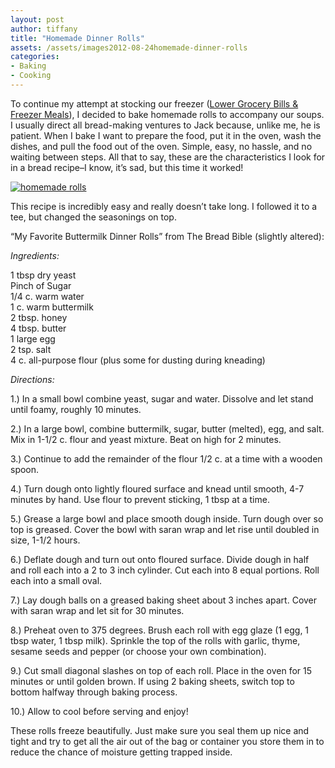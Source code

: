 ```yaml
---
layout: post
author: tiffany
title: "Homemade Dinner Rolls"
assets: /assets/images2012-08-24homemade-dinner-rolls
categories: 
- Baking
- Cooking
---
```


To continue my attempt at stocking our freezer ([Lower Grocery Bills & Freezer Meals](http://www.sweetpeonies.com/2012/09/lower-your-grocery-bill-monthly-meals-part-2/)), I decided to bake homemade rolls to accompany our soups. I usually direct all bread-making ventures to Jack because, unlike me, he is patient. When I bake I want to prepare the food, put it in the oven, wash the dishes, and pull the food out of the oven. Simple, easy, no hassle, and no waiting between steps. All that to say, these are the characteristics I look for in a bread recipe–I know, it’s sad, but this time it worked!

[![homemade rolls](jekyll_uploads/2012/08/homemaderolls-1-575x411.jpg "homemade rolls (1)")](http://www.sweetpeonies.com/2012/08/homemade-dinner-rolls/homemaderolls-1/)

This recipe is incredibly easy and really doesn’t take long. I followed it to a tee, but changed the seasonings on top.

“My Favorite Buttermilk Dinner Rolls” from The Bread Bible (slightly altered):

_Ingredients:_

1 tbsp dry yeast  
Pinch of Sugar  
1/4 c. warm water  
1 c. warm buttermilk  
2 tbsp. honey  
4 tbsp. butter  
1 large egg  
2 tsp. salt  
4 c. all-purpose flour (plus some for dusting during kneading)

_Directions:_

1.) In a small bowl combine yeast, sugar and water. Dissolve and let stand until foamy, roughly 10 minutes.

2.) In a large bowl, combine buttermilk, sugar, butter (melted), egg, and salt. Mix in 1-1/2 c. flour and yeast mixture. Beat on high for 2 minutes.

3.) Continue to add the remainder of the flour 1/2 c. at a time with a wooden spoon.

4.) Turn dough onto lightly floured surface and knead until smooth, 4-7 minutes by hand. Use flour to prevent sticking, 1 tbsp at a time.

5.) Grease a large bowl and place smooth dough inside. Turn dough over so top is greased. Cover the bowl with saran wrap and let rise until doubled in size, 1-1/2 hours.

6.) Deflate dough and turn out onto floured surface. Divide dough in half and roll each into a 2 to 3 inch cylinder. Cut each into 8 equal portions. Roll each into a small oval.

7.) Lay dough balls on a greased baking sheet about 3 inches apart. Cover with saran wrap and let sit for 30 minutes.

8.) Preheat oven to 375 degrees. Brush each roll with egg glaze (1 egg, 1 tbsp water, 1 tbsp milk). Sprinkle the top of the rolls with garlic, thyme, sesame seeds and pepper (or choose your own combination).

9.) Cut small diagonal slashes on top of each roll. Place in the oven for 15 minutes or until golden brown. If using 2 baking sheets, switch top to bottom halfway through baking process.

10.) Allow to cool before serving and enjoy!

These rolls freeze beautifully. Just make sure you seal them up nice and tight and try to get all the air out of the bag or container you store them in to reduce the chance of moisture getting trapped inside.